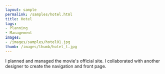```yaml
---
layout: sample
permalink: /samples/hotel.html
title: Hotel
tags:
- Planning
- Management
images:
- /images/samples/hotel01.jpg
thumb: /images/thumb/hotel_t.jpg
---
```

I planned and managed the movie's official site. I collaborated with another designer to create the navigation and front page.
